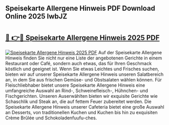 ## Speisekarte Allergene Hinweis PDF Download Online 2025 IwbJZ

# <h2><a href="http://gce8fvp.nevu.top/?p=Speisekarte+Allergene+Hinweis">🔗 👉🔴 Speisekarte Allergene Hinweis 2025 PDF</a></h2>

[![Speisekarte Allergene Hinweis 2025 PDF](https://i.imgur.com/dBaPXMq.png)](http://gce8fvp.nevu.top/?p=Speisekarte+Allergene+Hinweis)
Auf der Speisekarte Allergene Hinweis finden Sie nicht nur eine Liste der angebotenen Gerichte in einem Restaurant oder Café, sondern auch etwas, das für Ihren Geschmack köstlich und geeignet ist. Wenn Sie etwas Leichtes und Frisches suchen, bieten wir auf unserer Speisekarte Allergene Hinweis unseren Salatbereich an, in dem Sie aus frischen Gemüse- und Obstsalaten wählen können. Für Fleischliebhaber bietet unsere Speisekarte Allergene Hinweis eine umfangreiche Auswahl an Rind-, Schweinefleisch-, Hühnchen- und Fischgerichten. Unseren Auserwählten bieten wir exquisite Gerichte wie Schaschlik und Steak an, die auf fettem Feuer zubereitet werden. Die Speisekarte Allergene Hinweis unserer Cafeteria bietet eine große Auswahl an Desserts, von traditionellen Kuchen und Kuchen bis hin zu exquisiten Crème Brûlée und Schokoladenfuufu-ches.
